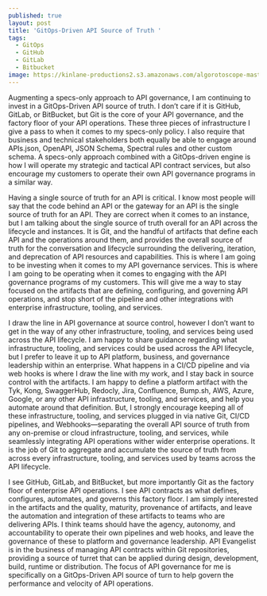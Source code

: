 ```yaml
---
published: true
layout: post
title: 'GitOps-Driven API Source of Truth '
tags:
  - GitOps
  - GitHub
  - GitLab
  - Bitbucket
image: https://kinlane-productions2.s3.amazonaws.com/algorotoscope-master/good-year-home-merchandise-old-piano-playing-hospital.jpg
---
```

Augmenting a specs-only approach to API governance, I am continuing to invest in a GitOps-Driven API source of truth. I don’t care if it is GitHub, GitLab, or BitBucket, but Git is the core of your API governance, and the factory floor of your API operations. These three pieces of infrastructure I give a pass to when it comes to my specs-only policy. I also require that business and technical stakeholders both equally be able to engage around APIs.json, OpenAPI, JSON Schema, Spectral rules and other custom schema. A specs-only approach combined with a GitOps-driven engine is how I will operate my strategic and tactical API contract services, but also encourage my customers to operate their own API governance programs in a similar way. 

Having a single source of truth for an API is critical. I know most people will say that the code behind an API or the gateway for an API is the single source of truth for an API. They are correct when it comes to an instance, but I am talking about the single source of truth overall for an API across the lifecycle and instances. It is Git, and the handful of artifacts that define each API and the operations around them, and provides the overall source of truth for the conversation and lifecycle surrounding the delivering, iteration, and deprecation of API resources and capabilities. This is where I am going to be investing when it comes to my API governance services. This is where I am going to be operating when it comes to engaging with the API governance programs of my customers. This will give me a way to stay focused on the artifacts that are defining, configuring, and governing API operations, and stop short of the pipeline and other integrations with enterprise infrastructure, tooling, and services.

I draw the line in API governance at source control, however I don’t want to get in the way of any other infrastructure, tooling, and services being used across the API lifecycle. I am happy to share guidance regarding what infrastructure, tooling, and services could be used across the API lifecycle, but I prefer to leave it up to API platform, business, and governance leadership within an enterprise. What happens in a CI/CD pipeline and via web hooks is where I draw the line with my work, and I stay back in source control with the artifacts. I am happy to define a platform artifact with the Tyk, Kong, SwaggerHub, Redocly, Jira, Confluence, Bump.sh, AWS, Azure, Google, or any other API  infrastructure, tooling, and services, and help you automate around that definition. But, I strongly encourage keeping all of these infrastructure, tooling, and services plugged in via native Git, CI/CD pipelines, and Webhooks—separating the overall API source of truth from any on-premise or cloud infrastructure, tooling, and services, while seamlessly integrating API operations wither wider enterprise operations. It is the job of Git to aggregate and accumulate the source of truth from across every infrastructure, tooling, and services used by teams across the API lifecycle.

I see GitHub, GitLab, and BitBucket, but more importantly Git as the factory floor of enterprise API operations. I see API contracts as what defines, configures, automates, and governs this factory floor. I am simply interested in the artifacts and the quality, maturity, provenance of artifacts, and leave the automation and integration of these artifacts to teams who are delivering APIs. I think teams should have the agency, autonomy, and accountability to operate their own pipelines and web hooks, and leave the governance of these to platform and governance leadership. API Evangelist is in the business of managing API contracts within Git repositories, providing a source of turret that can be applied during design, development, build, runtime or distribution. The focus of API governance for me is specifically on a GitOps-Driven API source of turn to help govern the performance and velocity of API operations. 